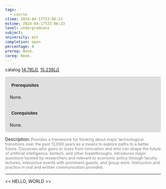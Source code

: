 ```yaml
---
tags:
  - course
ctime: 2024-04-17T23:06:23
mstime: 2024-04-17T23:06:23
level: undergraduate
subject: 
university: mit
completion: open
percentage: 0
prereq: None.
coreq: None.
---
```


catalog [14.78[J]](http://student.mit.edu/catalog/m14b.html#14.78), [15.238[J]](http://student.mit.edu/catalog/m15a.html#15.238)

<span style="display: block; padding: 15px; background-color: rgb(100, 100, 100, 0.2);"><font id="m_prereq986_0" style="display: block; font-family: Arial, sans-serif; font-weight: bold; padding: 5px">Prerequisites</font><br><span id="prereq986_0">None.</span></span>
<span style="display: block; padding: 15px; background-color: rgb(100, 100, 100, 0.2);"><font id="m_coreq986_0" style="display: block; font-family: Arial, sans-serif; font-weight: bold; padding: 5px">Corequisites</font><br><span id="coreq986_0">None.</span></span>

<font style="">Description:</font>
<font style="color: grey; font-size: 0.8rem;">Provides a framework for thinking about major technological transitions over the past 12,000 years as a means to explore paths to a better future. Discusses who gains or loses from innovation and who can shape the future of artificial intelligence, biotech, and other breakthroughs. Introduces major questions tackled by researchers and relevant to economic policy through faculty lectures, interactive events with prominent guests, and group work. Instruction and practice in oral and written communication provided.</font>



---

<< HELLO, WORLD >>
